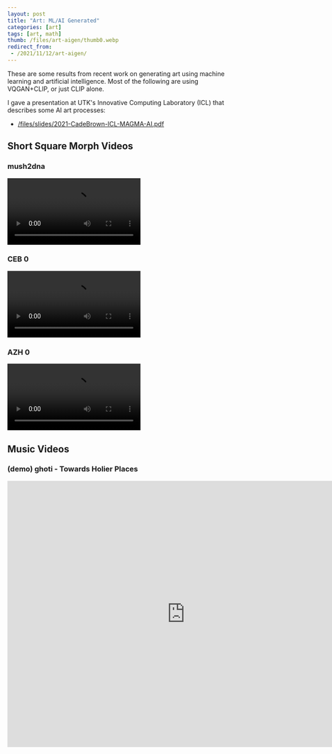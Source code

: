 ```yaml
---
layout: post
title: "Art: ML/AI Generated"
categories: [art]
tags: [art, math]
thumb: /files/art-aigen/thumb0.webp
redirect_from: 
 - /2021/11/12/art-aigen/
---
```


These are some results from recent work on generating art using machine learning and artificial intelligence. Most of the following are using VQGAN+CLIP, or just CLIP alone.


I gave a presentation at UTK's Innovative Computing Laboratory (ICL) that describes some AI art processes:

  * [/files/slides/2021-CadeBrown-ICL-MAGMA-AI.pdf](/files/slides/2021-CadeBrown-ICL-MAGMA-AI.pdf)

<!--more-->

## Short Square Morph Videos


### mush2dna

<video controls loop>
    <source src="https://i.imgur.com/vQYMpGI.mp4" type="video/mp4">
</video>


### CEB 0

<video controls loop>
    <source src="https://i.imgur.com/DguqciG.mp4" type="video/mp4">
</video>

### AZH 0

<video controls loop>
    <source src="https://i.imgur.com/TqdlQMl.mp4" type="video/mp4">
</video>


## Music Videos

### (demo) ghoti - Towards Holier Places

<center>
    <iframe width="800" height="600" src="https://www.youtube.com/embed/LQW_X_mHM_k" title="YouTube video player" frameborder="0" allow="accelerometer; autoplay; clipboard-write; encrypted-media; gyroscope; picture-in-picture" allowfullscreen></iframe>
</center>


